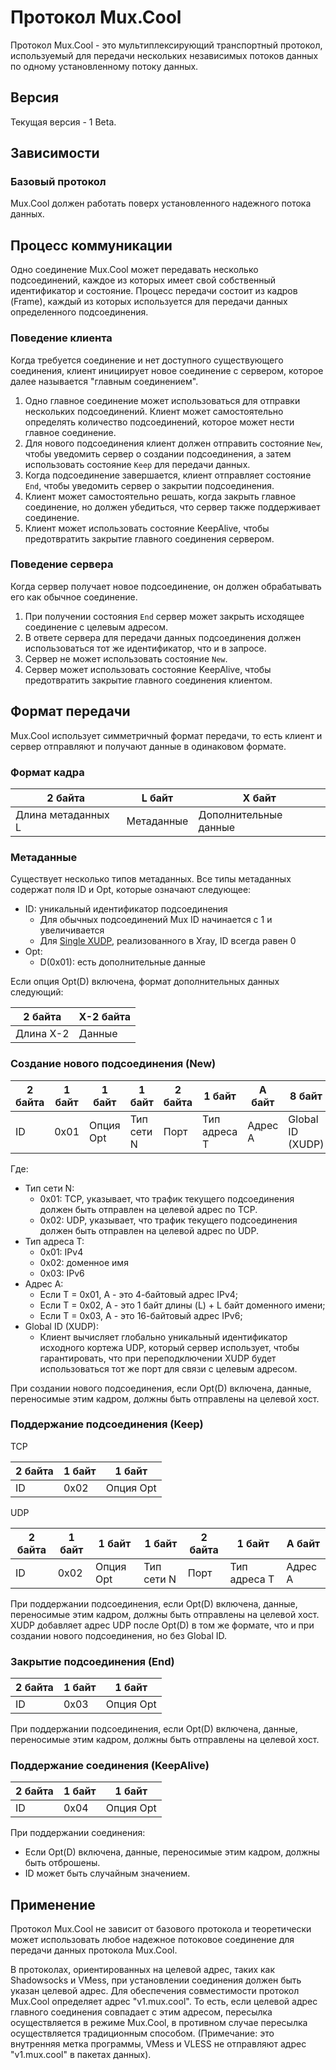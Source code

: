 # Протокол Mux.Cool

Протокол Mux.Cool - это мультиплексирующий транспортный протокол, используемый для передачи нескольких независимых потоков данных по одному установленному потоку данных.

## Версия

Текущая версия - 1 Beta.

## Зависимости

### Базовый протокол

Mux.Cool должен работать поверх установленного надежного потока данных.

## Процесс коммуникации

Одно соединение Mux.Cool может передавать несколько подсоединений, каждое из которых имеет свой собственный идентификатор и состояние. Процесс передачи состоит из кадров (Frame), каждый из которых используется для передачи данных определенного подсоединения.

### Поведение клиента

Когда требуется соединение и нет доступного существующего соединения, клиент инициирует новое соединение с сервером, которое далее называется "главным соединением".

1. Одно главное соединение может использоваться для отправки нескольких подсоединений. Клиент может самостоятельно определять количество подсоединений, которое может нести главное соединение.
2. Для нового подсоединения клиент должен отправить состояние `New`, чтобы уведомить сервер о создании подсоединения, а затем использовать состояние `Keep` для передачи данных.
3. Когда подсоединение завершается, клиент отправляет состояние `End`, чтобы уведомить сервер о закрытии подсоединения.
4. Клиент может самостоятельно решать, когда закрыть главное соединение, но должен убедиться, что сервер также поддерживает соединение.
5. Клиент может использовать состояние KeepAlive, чтобы предотвратить закрытие главного соединения сервером.

### Поведение сервера

Когда сервер получает новое подсоединение, он должен обрабатывать его как обычное соединение.

1. При получении состояния `End` сервер может закрыть исходящее соединение с целевым адресом.
2. В ответе сервера для передачи данных подсоединения должен использоваться тот же идентификатор, что и в запросе.
3. Сервер не может использовать состояние `New`.
4. Сервер может использовать состояние KeepAlive, чтобы предотвратить закрытие главного соединения клиентом.

## Формат передачи

Mux.Cool использует симметричный формат передачи, то есть клиент и сервер отправляют и получают данные в одинаковом формате.

### Формат кадра

| 2 байта            | L байт     | X байт                |
| ------------------ | ---------- | --------------------- |
| Длина метаданных L | Метаданные | Дополнительные данные |

### Метаданные

Существует несколько типов метаданных. Все типы метаданных содержат поля ID и Opt, которые означают следующее:

- ID: уникальный идентификатор подсоединения
  - Для обычных подсоединений Mux ID начинается с 1 и увеличивается
  - Для [Single XUDP](https://github.com/XTLS/Xray-core/blob/main/common/xudp/xudp.go), реализованного в Xray, ID всегда равен 0
- Opt:
  - D(0x01): есть дополнительные данные

Если опция Opt(D) включена, формат дополнительных данных следующий:

| 2 байта   | X-2 байта |
| --------- | --------- |
| Длина X-2 | Данные    |

### Создание нового подсоединения (New)

| 2 байта | 1 байт | 1 байт    | 1 байт     | 2 байта | 1 байт       | A байт  | 8 байт           |
| ------- | ------ | --------- | ---------- | ------- | ------------ | ------- | ---------------- |
| ID      | 0x01   | Опция Opt | Тип сети N | Порт    | Тип адреса T | Адрес A | Global ID (XUDP) |

Где:

- Тип сети N:
  - 0x01: TCP, указывает, что трафик текущего подсоединения должен быть отправлен на целевой адрес по TCP.
  - 0x02: UDP, указывает, что трафик текущего подсоединения должен быть отправлен на целевой адрес по UDP.
- Тип адреса T:
  - 0x01: IPv4
  - 0x02: доменное имя
  - 0x03: IPv6
- Адрес A:
  - Если T = 0x01, A - это 4-байтовый адрес IPv4;
  - Если T = 0x02, A - это 1 байт длины (L) + L байт доменного имени;
  - Если T = 0x03, A - это 16-байтовый адрес IPv6;
- Global ID (XUDP):
  - Клиент вычисляет глобально уникальный идентификатор исходного кортежа UDP, который сервер использует, чтобы гарантировать, что при переподключении XUDP будет использоваться тот же порт для связи с целевым адресом.

При создании нового подсоединения, если Opt(D) включена, данные, переносимые этим кадром, должны быть отправлены на целевой хост.

### Поддержание подсоединения (Keep)

TCP

| 2 байта | 1 байт | 1 байт    |
| ------- | ------ | --------- |
| ID      | 0x02   | Опция Opt |

UDP

| 2 байта | 1 байт | 1 байт    | 1 байт     | 2 байта | 1 байт       | A байт  |
| ------- | ------ | --------- | ---------- | ------- | ------------ | ------- |
| ID      | 0x02   | Опция Opt | Тип сети N | Порт    | Тип адреса T | Адрес A |

При поддержании подсоединения, если Opt(D) включена, данные, переносимые этим кадром, должны быть отправлены на целевой хост.
XUDP добавляет адрес UDP после Opt(D) в том же формате, что и при создании нового подсоединения, но без Global ID.

### Закрытие подсоединения (End)

| 2 байта | 1 байт | 1 байт    |
| ------- | ------ | --------- |
| ID      | 0x03   | Опция Opt |

При поддержании подсоединения, если Opt(D) включена, данные, переносимые этим кадром, должны быть отправлены на целевой хост.

### Поддержание соединения (KeepAlive)

| 2 байта | 1 байт | 1 байт    |
| ------- | ------ | --------- |
| ID      | 0x04   | Опция Opt |

При поддержании соединения:

- Если Opt(D) включена, данные, переносимые этим кадром, должны быть отброшены.
- ID может быть случайным значением.

## Применение

Протокол Mux.Cool не зависит от базового протокола и теоретически может использовать любое надежное потоковое соединение для передачи данных протокола Mux.Cool.

В протоколах, ориентированных на целевой адрес, таких как Shadowsocks и VMess, при установлении соединения должен быть указан целевой адрес.
Для обеспечения совместимости протокол Mux.Cool определяет адрес "v1.mux.cool". То есть, если целевой адрес главного соединения совпадает с этим адресом, пересылка осуществляется в режиме Mux.Cool, в противном случае пересылка осуществляется традиционным способом. (Примечание: это внутренняя метка программы, VMess и VLESS не отправляют адрес "v1.mux.cool" в пакетах данных).
